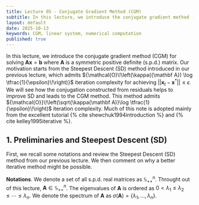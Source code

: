 ```yaml
---
title: Lecture 05 - Conjugate Gradient Method (CGM)
subtitle: In this lecture, we introduce the conjugate gradient method (CGM) for solving the system of linear equations.
layout: default
date: 2025-10-13
keywords: CGM, linear system, numerical computation
published: true
---
```


In this lecture, we introduce the conjugate gradient method (CGM) for solving ${\mathbf A}{\mathbf x} = {\mathbf b}$ where $\mathbf A$ is a symmetric positive definite (s.p.d.) matrix. Our motivation starts from the Steepest Descent (SD) method introduced in our previous lecture, which admits ${\mathcal{O}\!\left(\kappa({\mathbf A}) \log \tfrac{1}{\epsilon}\!\right)}$ iteration complexity for achieving $||{\mathbf x}_t - {\mathbf x}^*|| \leq \epsilon$. We will see how the conjugation constructed from residuals helps to improve SD and leads to the CGM method. This method admits ${\mathcal{O}}\!\left(\sqrt{\kappa(\mathbf A)}\log \tfrac{1}{\epsilon}\!\right)$ iteration complexity. Much of this note is adopted mainly from the excellent tutorial {% cite shewchuk1994introduction %} and {% cite kelley1995iterative %}.


## 1. Preliminaries and Steepest Descent (SD)

First, we recall some notations and review the Steepest Descent (SD) method from our previous lecture. We then comment on why a better iterative method might be possible.

**Notations**. We denote a set of all s.p.d. real matrices as ${\mathbb S}_{++}^n$. Throught out of this lecture, ${\mathbf A} \in {\mathbb S}_{++}^n$. The eigenvalues of ${\mathbf A}$ is ordered as $0 < \lambda_1 \leq \lambda_2 \leq \cdots \leq \lambda_n$. We denote the spectrum of ${\mathbf A}$ as $\sigma({\mathbf A}) = \{\lambda_1,\ldots,\lambda_n\}$. 